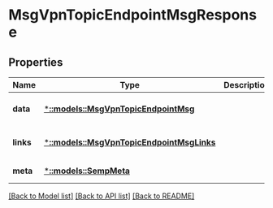# MsgVpnTopicEndpointMsgResponse

## Properties
Name | Type | Description | Notes
------------ | ------------- | ------------- | -------------
**data** | [***::models::MsgVpnTopicEndpointMsg**](MsgVpnTopicEndpointMsg.md) |  | [optional] [default to null]
**links** | [***::models::MsgVpnTopicEndpointMsgLinks**](MsgVpnTopicEndpointMsgLinks.md) |  | [optional] [default to null]
**meta** | [***::models::SempMeta**](SempMeta.md) |  | [default to null]

[[Back to Model list]](../README.md#documentation-for-models) [[Back to API list]](../README.md#documentation-for-api-endpoints) [[Back to README]](../README.md)


